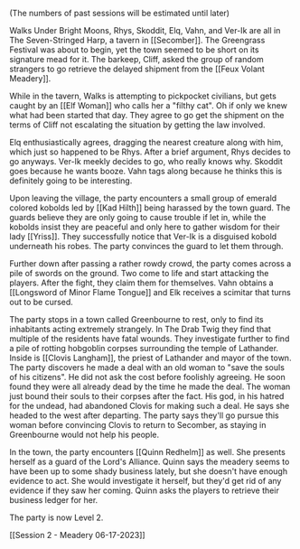 (The numbers of past sessions will be estimated until later)

Walks Under Bright Moons, Rhys, Skoddit, Elq, Vahn, and Ver-Ik are all in The Seven-Stringed Harp, a tavern in [[Secomber]]. The Greengrass Festival was about to begin, yet the town seemed to be short on its signature mead for it. The barkeep, Cliff, asked the group of random strangers to go retrieve the delayed shipment from the [[Feux Volant Meadery]].

While in the tavern, Walks is attempting to pickpocket civilians, but gets caught by an [[Elf Woman]] who calls her a "filthy cat". Oh if only we knew what had been started that day. They agree to go get the shipment on the terms of Cliff not escalating the situation by getting the law involved.

Elq enthusiastically agrees, dragging the nearest creature along with him, which just so happened to be Rhys. After a brief argument, Rhys decides to go anyways. Ver-Ik meekly decides to go, who really knows why. Skoddit goes because he wants booze. Vahn tags along because he thinks this is definitely going to be interesting.

Upon leaving the village, the party encounters a small group of emerald colored kobolds led by [[Kad Hilth]] being harassed by the town guard. The guards believe they are only going to cause trouble if let in, while the kobolds insist they are peaceful and only here to gather wisdom for their lady [[Yriss]]. They successfully notice that Ver-Ik is a disguised kobold underneath his robes. The party convinces the guard to let them through.

Further down after passing a rather rowdy crowd, the party comes across a pile of swords on the ground. Two come to life and start attacking the players. After the fight, they claim them for themselves. Vahn obtains a [[Longsword of Minor Flame Tongue]] and Elk receives a scimitar that turns out to be cursed.

The party stops in a town called Greenbourne to rest, only to find its inhabitants acting extremely strangely. In The Drab Twig they find that multiple of the residents have fatal wounds. They investigate further to find a pile of rotting hobgoblin corpses surrounding the temple of Lathander. Inside is [[Clovis Langham]], the priest of Lathander and mayor of the town. The party discovers he made a deal with an old woman to "save the souls of his citizens". He did not ask the cost before foolishly agreeing. He soon found they were all already dead by the time he made the deal. The woman just bound their souls to their corpses after the fact. His god, in his hatred for the undead, had abandoned Clovis for making such a deal. He says she headed to the west after departing. The party says they'll go pursue this woman before convincing Clovis to return to Secomber, as staying in Greenbourne would not help his people.

In the town, the party encounters [[Quinn Redhelm]] as well. She presents herself as a guard of the Lord's Alliance. Quinn says the meadery seems to have been up to some shady business lately, but she doesn't have enough evidence to act. She would investigate it herself, but they'd get rid of any evidence if they saw her coming. Quinn asks the players to retrieve their business ledger for her.

The party is now Level 2.

[[Session 2 - Meadery 06-17-2023]]